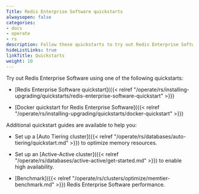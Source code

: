 ```yaml
---
Title: Redis Enterprise Software quickstarts
alwaysopen: false
categories:
- docs
- operate
- rs
description: Follow these quickstarts to try out Redis Enterprise Software.
hideListLinks: true
linkTitle: Quickstarts
weight: 10
---
```


Try out Redis Enterprise Software using one of the following quickstarts:

- [Redis Enterprise Software quickstart]({{< relref "/operate/rs/installing-upgrading/quickstarts/redis-enterprise-software-quickstart" >}})

- [Docker quickstart for Redis Enterprise Software]({{< relref "/operate/rs/installing-upgrading/quickstarts/docker-quickstart" >}})

Additional quickstart guides are available to help you:

- Set up a [Auto Tiering cluster]({{< relref "/operate/rs/databases/auto-tiering/quickstart.md" >}}) to optimize  memory resources.

- Set up an [Active-Active cluster]({{< relref "/operate/rs/databases/active-active/get-started.md" >}}) to enable high availability.

- [Benchmark]({{< relref "/operate/rs/clusters/optimize/memtier-benchmark.md" >}}) Redis Enterprise Software performance.
